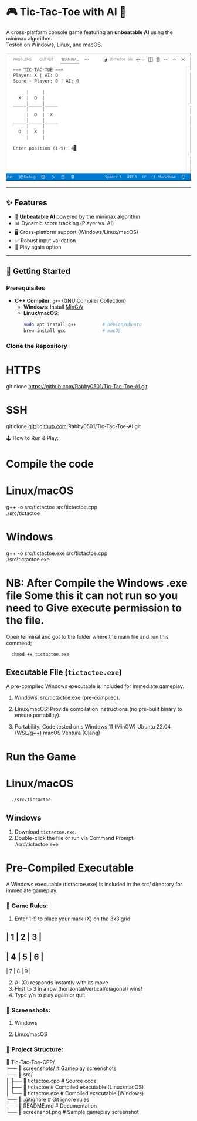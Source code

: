 # 🎮 Tic-Tac-Toe with AI 👾  

A cross-platform console game featuring an **unbeatable AI** using the minimax algorithm.  
Tested on Windows, Linux, and macOS.  

![Gameplay](screenshots/gameplay.png)  

---

## ✨ Features  
- 🧠 **Unbeatable AI** powered by the minimax algorithm  
- 📊 Dynamic score tracking (Player vs. AI)  
- 🖥️ Cross-platform support (Windows/Linux/macOS)  
- ✅ Robust input validation  
- 🔄 Play again option  

---

## 🚀 Getting Started  

### Prerequisites  
- **C++ Compiler**: `g++` (GNU Compiler Collection)  
  - **Windows**: Install [MinGW](http://www.mingw.org/)  
  - **Linux/macOS**:  
    ```bash  
    sudo apt install g++          # Debian/Ubuntu  
    brew install gcc              # macOS  
    ```  

### Clone the Repository  

# HTTPS  
git clone https://github.com/Rabby0501/Tic-Tac-Toe-AI.git  

# SSH  
git clone git@github.com:Rabby0501/Tic-Tac-Toe-AI.git  


🕹️ How to Run & Play: 

# Compile the code
   # Linux/macOS  
   g++ -o src/tictactoe src/tictactoe.cpp  
   ./src/tictactoe 

   # Windows  
   g++ -o src/tictactoe.exe src/tictactoe.cpp  
   .\src\tictactoe.exe

   # NB: After Compile the Windows .exe file Some this it can not run so you need to Give execute permission to the file.
   Open terminal and got to the folder where the main file and run this commend;
   
      chmod +x tictactoe.exe

   ## Executable File (`tictactoe.exe`)  
   A pre-compiled Windows executable is included for immediate gameplay.  
      
   1. Windows: src/tictactoe.exe (pre-compiled).

   2. Linux/macOS: Provide compilation instructions (no pre-built binary to ensure portability).

   3. Portability: Code tested on:s
      Windows 11 (MinGW)
      Ubuntu 22.04 (WSL/g++)
      macOS Ventura (Clang)

   # Run the Game
   # Linux/macOS
      ./src/tictactoe

   ## Windows
   1. Download `tictactoe.exe`.  
   2. Double-click the file or run via Command Prompt:   
         .\src\tictactoe.exe  

   # Pre-Compiled Executable
   A Windows executable (tictactoe.exe) is included in the src/ directory for immediate gameplay.

### 🧩 Game Rules:
 
 1. Enter 1-9 to place your mark (X) on the 3x3 grid:

   | 1 | 2 | 3 |
   -------------
   | 4 | 5 | 6 |
   -------------
   | 7 | 8 | 9 |

2. AI (O) responds instantly with its move
3. First to 3 in a row (horizontal/vertical/diagonal) wins!
4. Type y/n to play again or quit

### 📸 Screenshots:
1. Windows

2. Linux/macOS

### 📁 Project Structure:

📁 Tic-Tac-Toe-CPP/  
├── 📁 screenshots/          # Gameplay screenshots  
├── 📁 src/  
│   ├── 📄 tictactoe.cpp     # Source code  
│   ├── 📄 tictactoe        # Compiled executable (Linux/macOS)  
│   └── 📄 tictactoe.exe    # Compiled executable (Windows)  
├── 📄 .gitignore            # Git ignore rules  
├── 📄 README.md             # Documentation  
└── 📄 screenshot.png        # Sample gameplay screenshot  